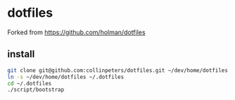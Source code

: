 # dotfiles

Forked from https://github.com/holman/dotfiles

## install

```sh
git clone git@github.com:collinpeters/dotfiles.git ~/dev/home/dotfiles
ln -s ~/dev/home/dotfiles ~/.dotfiles
cd ~/.dotfiles
./script/bootstrap
```
